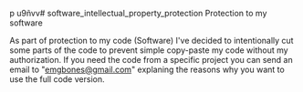p u9ñvv# software_intellectual_property_protection
Protection to my software


As part of protection to my code (Software) I've decided to intentionally cut some parts of the code to prevent simple copy-paste my code without my authorization. If you need the code from a specific project you can send an email to "emgbones@gmail.com" explaning the reasons why you want to use the full code version.
